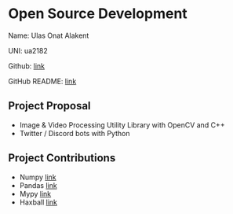 # Open Source Development

Name: Ulas Onat Alakent

UNI: ua2182

Github: [link](https://github.com/ulasonat)

GitHub README: [link](https://github.com/ulasonat/ulasonat/blob/main/README.md)


## Project Proposal
- Image & Video Processing Utility Library with OpenCV and C++
- Twitter / Discord bots with Python

## Project Contributions
- Numpy [link](https://github.com/numpy/numpy)
- Pandas [link](https://github.com/pandas-dev/pandas)
- Mypy [link](https://github.com/python/mypy)
- Haxball [link](https://github.com/haxball/haxball-issues)
